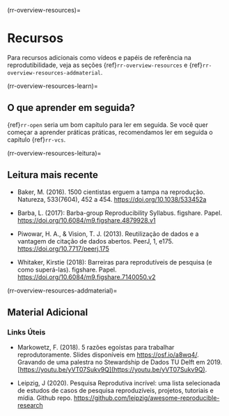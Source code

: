 (rr-overview-resources)=
# Recursos
Para recursos adicionais como vídeos e papéis de referência na reprodutibilidade, veja as seções {ref}`rr-overview-resources` e {ref}`rr-overview-resources-addmaterial`.

(rr-overview-resources-learn)=
## O que aprender em seguida?
{ref}`rr-open` seria um bom capítulo para ler em seguida. Se você quer começar a aprender práticas práticas, recomendamos ler em seguida o capítulo {ref}`rr-vcs`.

(rr-overview-resources-leitura)=
## Leitura mais recente

* Baker, M. (2016). 1500 cientistas erguem a tampa na reprodução. Natureza, 533(7604), 452 a 454. https://doi.org/10.1038/533452a

* Barba, L. (2017): Barba-group Reproducibility Syllabus. figshare. Papel. https://doi.org/10.6084/m9.figshare.4879928.v1

* Piwowar, H. A., & Vision, T. J. (2013). Reutilização de dados e a vantagem de citação de dados abertos. PeerJ, 1, e175. https://doi.org/10.7717/peerj.175

* Whitaker, Kirstie (2018): Barreiras para reprodutíveis de pesquisa (e como superá-las). figshare. Papel. https://doi.org/10.6084/m9.figshare.7140050.v2

(rr-overview-resources-addmaterial)=
## Material Adicional

### Links Úteis

* Markowetz, F. (2018). 5 razões egoístas para trabalhar reprodutoramente. Slides disponíveis em https://osf.io/a8wq4/. Gravando de uma palestra no Stewardship de Dados TU Delft em 2019. [https://youtu.be/yVT07Sukv9Q](https://youtu.be/yVT07Sukv9Q).

* Leipzig, J (2020). Pesquisa Reprodutiva incrível: uma lista selecionada de estudos de casos de pesquisa reproduzíveis, projetos, tutoriais e mídia. Github repo. https://github.com/leipzig/awesome-reproducible-research

